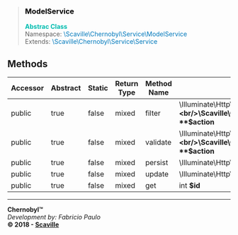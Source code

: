 > ### <span style='color:#000000'>ModelService</span>
> <span style='color:#00bcaf'>**Abstrac Class**</span><br/>
> <span style='font-size:14px'>Namespace:</span> <span style='color:#0079bc'>\Scaville\Chernobyl\Service\ModelService</span><br/>
> <span style='font-size:14px'>Extends:</span> <span style='color:#0079bc'>\Scaville\Chernobyl\Service\Service</span><br/>

## Methods

Accessor | Abstract | Static | Return Type | Method Name | Params
--- | --- | --- | --- | --- | ---
| public | true | false | mixed | filter | \Illuminate\Http\Request **$request**<br/>\Scaville\Chernobyl\Constants\Actions **$action**
| public | true | false | mixed | validate | \Illuminate\Http\Request **$request**<br/>\Scaville\Chernobyl\Constants\Actions **$action**
| public | true | false | mixed | persist | \Illuminate\Http\Request **$request**
| public | true | false | mixed | update | \Illuminate\Http\Request **request**
| public | true | false | mixed | get | int **$id**

---
**Chernobyl™**<br/>
_Development by: Fabricio Paulo_<br/>
**© 2018 - <a href='http://www.scaville.com'>Scaville</a>**